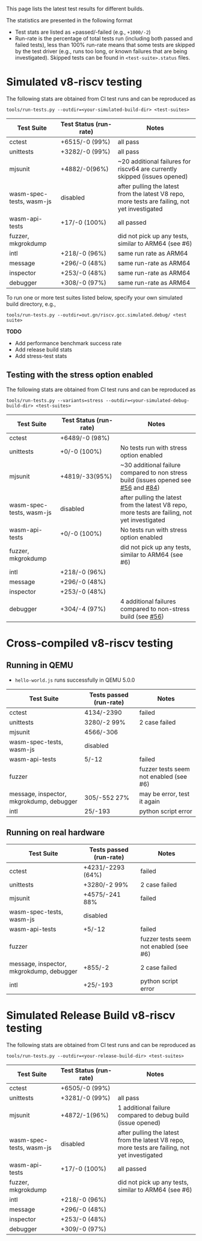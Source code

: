 This page lists the latest test results for different builds.

The statistics are presented in the following format
- Test stats are listed as +passed/-failed (e.g., `+1000/-2`)
- Run-rate is the percentage of total tests run (including both passed and failed tests), less than 100% run-rate means that some tests are skipped by the test driver (e.g., runs too long, or known failures that are being investigated). Skipped tests can be found in `<test-suite>.status` files.

# Simulated v8-riscv testing

The following stats are obtained from CI test runs and can be reproduced as
```
tools/run-tests.py --outdir=<your-simulated-build-dir> <test-suites>
```


| Test Suite | Test Status (run-rate)| Notes |
| - | - | - |
| cctest | +6515/-0 (99%) | all pass |
| unittests | +3282/-0 (99%) | all pass |
| mjsunit | +4882/-0(96%) | ~20 additional failures for riscv64 are currently skipped (issues opened)|
| wasm-spec-tests, wasm-js | disabled | after pulling the latest from the latest V8 repo, more tests are failing, not yet investigated  |
| wasm-api-tests | +17/-0 (100%) | all passed |
| fuzzer, mkgrokdump | | did not pick up any tests, similar to ARM64 (see #6)|
| intl | +218/-0 (96%) | same run rate as ARM64 |
| message | +296/-0 (48%) | same run-rate as ARM64 |
| inspector | +253/-0 (48%) | same run-rate as ARM64 |
| debugger | +308/-0 (97%) | same run-rate as ARM64 |

To run one or more test suites listed below, specify your own simulated build directory, e.g.,
```
tools/run-tests.py --outdir=out.gn/riscv.gcc.simulated.debug/ <test suite>
```

**TODO**
- Add performance benchmark success rate
- Add release build stats
- Add stress-test stats

## Testing with the stress option enabled

The following stats are obtained from CI test runs and can be reproduced as
```
tools/run-tests.py --variants=stress --outdir=<your-simulated-debug-build-dir> <test-suites>
```

| Test Suite | Test Status (run-rate)| Notes |
| - | - | - |
| cctest | +6489/-0 (98%) | |
| unittests | +0/-0 (100%) | No tests run with stress option enabled |
| mjsunit | +4819/-33(95%) | ~30 additional failure compared to non stress build (issues opened see [#56](https://github.com/v8-riscv/v8/issues/56) and [#84](https://github.com/v8-riscv/v8/issues/84)) |
| wasm-spec-tests, wasm-js | disabled | after pulling the latest from the latest V8 repo, more tests are failing, not yet investigated  |
| wasm-api-tests | +0/-0 (100%) | No tests run with stress option enabled |
| fuzzer, mkgrokdump | | did not pick up any tests, similar to ARM64 (see #6)|
| intl | +218/-0 (96%) | |
| message | +296/-0 (48%) | |
| inspector | +253/-0 (48%) | |
| debugger | +304/-4 (97%) | 4 additional failures compared to non-stress build (see [#56](https://github.com/v8-riscv/v8/issues/56))|

# Cross-compiled v8-riscv testing

## Running in QEMU

- `hello-world.js` runs successfully in QEMU 5.0.0

| Test Suite | Tests passed (run-rate)| Notes |
| - | - | - |
| cctest |4134/-2390|failed|
| unittests | 3280/-2 99%| 2 case failed|
| mjsunit | 4566/-306 | |
| wasm-spec-tests, wasm-js | disabled | |
| wasm-api-tests |5/-12|failed|
| fuzzer | | fuzzer tests seem not enabled (see #6)|
| message, inspector, mkgrokdump, debugger |305/-552 27%|may be error, test it again|
|intl|25/-193|python script error|

## Running on real hardware 

| Test Suite | Tests passed (run-rate)| Notes |
| - | - | - |
| cctest | +4231/-2293 (64%)|failed|
| unittests | +3280/-2 99%| 2 case failed |
| mjsunit | +4575/-241 88%|failed |
| wasm-spec-tests, wasm-js | disabled | |
| wasm-api-tests |+5/-12|failed |
| fuzzer | | fuzzer tests seem not enabled (see #6)|
| message, inspector, mkgrokdump, debugger |+855/-2|2 case failed|
|intl|+25/-193|python script error|


# Simulated Release Build v8-riscv testing

The following stats are obtained from CI test runs and can be reproduced as
```
tools/run-tests.py --outdir=<your-release-build-dir> <test-suites>
```

| Test Suite | Test Status (run-rate)| Notes |
| - | - | - |
| cctest | +6505/-0 (99%) | |
| unittests | +3281/-0 (99%) | all pass |
| mjsunit | +4872/-1(96%) | 1 additional failure compared to debug build (issue opened) |
| wasm-spec-tests, wasm-js | disabled | after pulling the latest from the latest V8 repo, more tests are failing, not yet investigated  |
| wasm-api-tests | +17/-0 (100%) | all passed |
| fuzzer, mkgrokdump | | did not pick up any tests, similar to ARM64 (see #6)|
| intl | +218/-0 (96%) | |
| message | +296/-0 (48%) | |
| inspector | +253/-0 (48%) | |
| debugger | +309/-0 (97%) | |